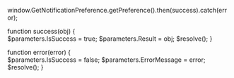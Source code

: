 window.GetNotificationPreference.getPreference().then(success).catch(error);

function success(obj) {   
    $parameters.IsSuccess = true;
    $parameters.Result = obj; 
    $resolve();
}

function error(error) {    
    $parameters.IsSuccess = false;
    $parameters.ErrorMessage = error;
    $resolve();
}

